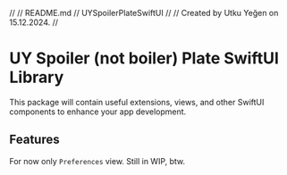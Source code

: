 //
//  README.md
//  UYSpoilerPlateSwiftUI
//
//  Created by Utku Yeğen on 15.12.2024.
//

# UY Spoiler (not boiler) Plate SwiftUI Library
This package will contain useful extensions, views, and other SwiftUI components to enhance your app development.

## Features
For now only `Preferences` view. Still in WIP, btw.
